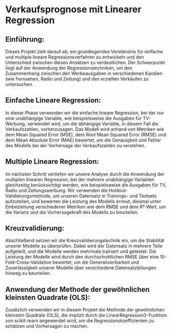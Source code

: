 # **Verkaufsprognose mit Linearer Regression**

## **Einführung:**
Dieses Projekt zielt darauf ab, ein grundlegendes Verständnis für einfache und multiple lineare Regressionsverfahren zu entwickeln und den Unterschied zwischen diesen Ansätzen zu verdeutlichen. Der Schwerpunkt liegt auf der Anwendung der 
Regressionstechniken, um den Zusammenhang zwischen den Werbeausgaben in verschiedenen Kanälen (wie Fernsehen, Radio und Zeitung) und den erzielten Verkäufen zu untersuchen.

## **Einfache Lineare Regression:**
In dieser Phase verwenden wir die einfache lineare Regression, bei der nur eine unabhängige Variable, wie beispielsweise die Ausgaben für TV-Werbung, verwendet wird, um die abhängige Variable, in diesem Fall die Verkaufszahlen, vorherzusagen. 
Das Modell wird anhand von Metriken wie dem Mean Squared Error (MSE), dem Root Mean Squared Error (RMSE) und dem Mean Absolute Error (MAE) bewertet, um die Genauigkeit und Fehler des Modells bei der Vorhersage der Verkaufszahlen zu verstehen.

## **Multiple Lineare Regression:**
Im nächsten Schritt vertiefen wir unsere Analyse durch die Anwendung der multiplen linearen Regression, bei der mehrere unabhängige Variablen gleichzeitig berücksichtigt werden, wie beispielsweise die Ausgaben für TV, Radio und Zeitungswerbung. 
Wir verwenden die Holdout-Validierungsmethode, um unseren Datensatz in Trainings- und Testsets aufzuteilen, und bewerten die Leistung des Modells erneut, diesmal unter Einbeziehung verschiedener Metriken wie dem RMSE und dem R²-Wert, um die Varianz 
und die Vorhersagekraft des Modells zu beurteilen.

## **Kreuzvalidierung:**
Abschließend setzen wir die Kreuzvalidierungstechnik ein, um die Stabilität unserer Modelle zu überprüfen. Dabei wird der Datensatz in mehrere Teile aufgeteilt, und die Modelle werden mehrmals trainiert und getestet. Die Leistung der Modelle wird durch 
den durchschnittlichen RMSE über eine 10-Fold-Cross-Validation bewertet, um die Generalisierbarkeit und Zuverlässigkeit unserer Modelle über verschiedene Datensatzteilungen hinweg zu beurteilen.

## **Anwendung der Methode der gewöhnlichen kleinsten Quadrate (OLS):**
Zusätzlich verwenden wir in diesem Projekt die Methode der gewöhnlichen kleinsten Quadrate (OLS), die implizit durch die LinearRegression()-Funktion von scikit-learn angewendet wird, um die Regressionskoeffizienten zu schätzen und Vorhersagen zu machen.
